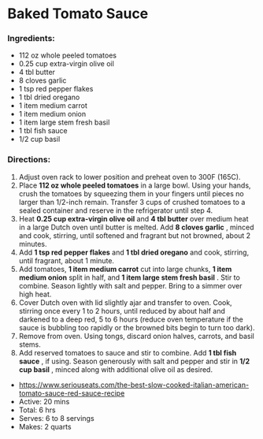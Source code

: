 # Baked Tomato Sauce 

### Ingredients: 
* 112 oz whole peeled tomatoes
* 0.25 cup extra-virgin olive oil
* 4 tbl butter
* 8 cloves garlic
* 1 tsp red pepper flakes
* 1 tbl dried oregano
* 1 item medium carrot
* 1 item medium onion
* 1 item large stem fresh basil
* 1 tbl fish sauce
* 1/2 cup basil

### Directions: 
1. Adjust oven rack to lower position and preheat oven to 300F (165C). 
2. Place **112 oz whole peeled tomatoes** in a large bowl. Using your hands, crush the tomatoes by squeezing them in your fingers until pieces no larger than 1/2-inch remain. Transfer 3 cups of crushed tomatoes to a sealed container and reserve in the refrigerator until step 4. 
3. Heat **0.25 cup extra-virgin olive oil** and **4 tbl butter** over medium heat in a large Dutch oven until butter is melted. Add **8 cloves garlic** , minced and cook, stirring, until softened and fragrant but not browned, about 2 minutes. 
4. Add **1 tsp red pepper flakes** and **1 tbl dried oregano** and cook, stirring, until fragrant, about 1 minute. 
5. Add tomatoes, **1 item medium carrot** cut into large chunks, **1 item medium onion** split in half, and **1 item large stem fresh basil** . Stir to combine. Season lightly with salt and pepper. Bring to a simmer over high heat. 
6. Cover Dutch oven with lid slightly ajar and transfer to oven. Cook, stirring once every 1 to 2 hours, until reduced by about half and darkened to a deep red, 5 to 6 hours (reduce oven temperature if the sauce is bubbling too rapidly or the browned bits begin to turn too dark). 
7. Remove from oven. Using tongs, discard onion halves, carrots, and basil stems. 
8. Add reserved tomatoes to sauce and stir to combine. Add **1 tbl fish sauce** , if using. Season generously with salt and pepper and stir in **1/2 cup basil** , minced along with additional olive oil as desired. 
* https://www.seriouseats.com/the-best-slow-cooked-italian-american-tomato-sauce-red-sauce-recipe 
* Active: 20 mins 
* Total: 6 hrs 
* Serves: 6 to 8 servings 
* Makes: 2 quarts 

